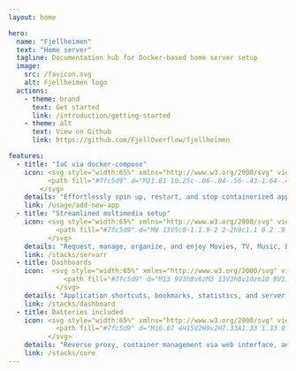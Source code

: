```yaml
---
layout: home

hero:
  name: "Fjellheimen"
  text: "Home server"
  tagline: Documentation hub for Docker-based home server setup
  image:
    src: /favicon.svg
    alt: Fjellheimen logo
  actions:
    - theme: brand
      text: Get started
      link: /introduction/getting-started
    - theme: alt
      text: View on Github
      link: https://github.com/FjellOverflow/fjellheimen

features:
  - title: "IaC via docker-compose"
    icon: <svg style="width:65%" xmlns="http://www.w3.org/2000/svg" viewBox="0 0 24 24">
          <path fill="#7fc5d9" d="M21.81 10.25c-.06-.04-.56-.43-1.64-.43c-.28 0-.56.03-.84.08c-.21-1.4-1.38-2.11-1.43-2.14l-.29-.17l-.18.27c-.24.36-.43.77-.51 1.19c-.2.8-.08 1.56.33 2.21c-.49.28-1.29.35-1.46.35H2.62c-.34 0-.62.28-.62.63c0 1.15.18 2.3.58 3.38c.45 1.19 1.13 2.07 2 2.61c.98.6 2.59.94 4.42.94c.79 0 1.61-.07 2.42-.22c1.12-.2 2.2-.59 3.19-1.16A8.3 8.3 0 0 0 16.78 16c1.05-1.17 1.67-2.5 2.12-3.65h.19c1.14 0 1.85-.46 2.24-.85c.26-.24.45-.53.59-.87l.08-.24zm-17.96.99h1.76c.08 0 .16-.07.16-.16V9.5c0-.08-.07-.16-.16-.16H3.85c-.09 0-.16.07-.16.16v1.58c.01.09.07.16.16.16m2.43 0h1.76c.08 0 .16-.07.16-.16V9.5c0-.08-.07-.16-.16-.16H6.28c-.09 0-.16.07-.16.16v1.58c.01.09.07.16.16.16m2.47 0h1.75c.1 0 .17-.07.17-.16V9.5c0-.08-.06-.16-.17-.16H8.75c-.08 0-.15.07-.15.16v1.58c0 .09.06.16.15.16m2.44 0h1.77c.08 0 .15-.07.15-.16V9.5c0-.08-.06-.16-.15-.16h-1.77c-.08 0-.15.07-.15.16v1.58c0 .09.07.16.15.16M6.28 9h1.76c.08 0 .16-.09.16-.18V7.25c0-.09-.07-.16-.16-.16H6.28c-.09 0-.16.06-.16.16v1.57c.01.09.07.18.16.18m2.47 0h1.75c.1 0 .17-.09.17-.18V7.25c0-.09-.06-.16-.17-.16H8.75c-.08 0-.15.06-.15.16v1.57c0 .09.06.18.15.18m2.44 0h1.77c.08 0 .15-.09.15-.18V7.25c0-.09-.07-.16-.15-.16h-1.77c-.08 0-.15.06-.15.16v1.57c0 .09.07.18.15.18m0-2.28h1.77c.08 0 .15-.07.15-.16V5c0-.1-.07-.17-.15-.17h-1.77c-.08 0-.15.06-.15.17v1.56c0 .08.07.16.15.16m2.46 4.52h1.76c.09 0 .16-.07.16-.16V9.5c0-.08-.07-.16-.16-.16h-1.76c-.08 0-.15.07-.15.16v1.58c0 .09.07.16.15.16" />
        </svg>
    details: "Effortlessly spin up, restart, and stop containerized apps. Swift configuration, easy reproduction."
    link: /usage/add-new-app
  - title: "Streamlined multimedia setup"
    icon: <svg style="width:65%" xmlns="http://www.w3.org/2000/svg" viewBox="0 0 24 24">
            <path fill="#7fc5d9" d="M9 13V5c0-1.1.9-2 2-2h9c1.1 0 2 .9 2 2v6h-3.43l-1.28-1.74a.14.14 0 0 0-.24 0L15.06 12c-.06.06-.18.07-.24 0l-1.43-1.75a.152.152 0 0 0-.23 0l-2.11 2.66c-.08.09-.01.24.11.24h6.34V15H11c-1.11 0-2-.89-2-2m-3 9v-1H4v1H2V2h2v1h2V2h2.39C7.54 2.74 7 3.8 7 5v8c0 2.21 1.79 4 4 4h4.7c-1.03.83-1.7 2.08-1.7 3.5c0 .53.11 1.03.28 1.5zM4 7h2V5H4zm0 4h2V9H4zm0 4h2v-2H4zm2 4v-2H4v2zm17-6v2h-2v5.5a2.5 2.5 0 0 1-5 0a2.5 2.5 0 0 1 3.5-2.29V13z" />
          </svg>
    details: "Request, manage, organize, and enjoy Movies, TV, Music, Books, and more."
    link: /stacks/servarr
  - title: Dashboards
    icon:  <svg style="width:65%" xmlns="http://www.w3.org/2000/svg" viewBox="0 0 24 24">
              <path fill="#7fc5d9" d="M13 9V3h8v6zM3 13V3h8v10zm10 8V11h8v10zM3 21v-6h8v6z" />
            </svg>
    details: "Application shortcuts, bookmarks, statistics, and server metrics conveniently centralized."
    link: /stacks/dashboard
  - title: Batteries included
    icon: <svg style="width:65%" xmlns="http://www.w3.org/2000/svg" viewBox="0 0 24 24">
            <path fill="#7fc5d9" d="M16.67 4H15V2H9v2H7.33A1.33 1.33 0 0 0 6 5.33v15.33C6 21.4 6.6 22 7.33 22h9.33c.74 0 1.34-.6 1.34-1.33V5.33C18 4.6 17.4 4 16.67 4M11 20v-5.5H9L13 7v5.5h2" />
          </svg>
    details: "Reverse proxy, container management via web interface, and secure remote access through mesh VPN."
    link: /stacks/core
---
```


